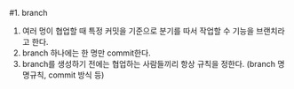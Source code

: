 #1. branch
1. 여러 멍이 협업할 때 특정 커밋을 기준으로 분기를 따서 작업할 수 기능을 브랜치라고 한다.
2. branch 하나에는 한 명만 commit한다.
3. branch를 생성하기 전에는 협업하는 사람들끼리 항상 규칙을 정한다. (branch 명명규칙, commit 방식 등)
